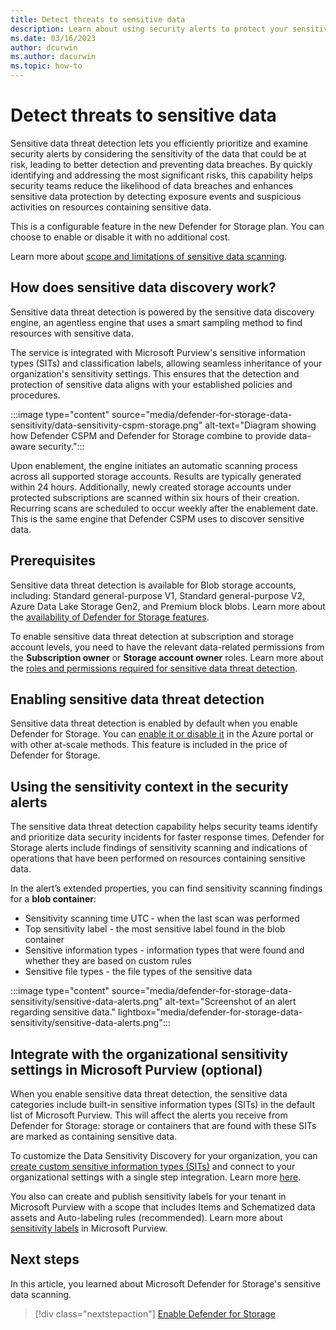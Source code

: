 ```yaml
---
title: Detect threats to sensitive data
description: Learn about using security alerts to protect your sensitive data from exposure.
ms.date: 03/16/2023
author: dcurwin
ms.author: dacurwin
ms.topic: how-to
---
```


# Detect threats to sensitive data

Sensitive data threat detection lets you efficiently prioritize and examine security alerts by considering the sensitivity of the data that could be at risk, leading to better detection and preventing data breaches. By quickly identifying and addressing the most significant risks, this capability helps security teams reduce the likelihood of data breaches and enhances sensitive data protection by detecting exposure events and suspicious activities on resources containing sensitive data. 

This is a configurable feature in the new Defender for Storage plan. You can choose to enable or disable it with no additional cost.

Learn more about [scope and limitations of sensitive data scanning](concept-data-security-posture-prepare.md).

## How does sensitive data discovery work?

Sensitive data threat detection is powered by the sensitive data discovery engine, an agentless engine that uses a smart sampling method to find resources with sensitive data.

The service is integrated with Microsoft Purview's sensitive information types (SITs) and classification labels, allowing seamless inheritance of your organization's sensitivity settings. This ensures that the detection and protection of sensitive data aligns with your established policies and procedures.

:::image type="content" source="media/defender-for-storage-data-sensitivity/data-sensitivity-cspm-storage.png" alt-text="Diagram showing how Defender CSPM and Defender for Storage combine to provide data-aware security.":::

Upon enablement, the engine initiates an automatic scanning process across all supported storage accounts. Results are typically generated within 24 hours. Additionally, newly created storage accounts under protected subscriptions are scanned within six hours of their creation. Recurring scans are scheduled to occur weekly after the enablement date. This is the same engine that Defender CSPM uses to discover sensitive data.

## Prerequisites

Sensitive data threat detection is available for Blob storage accounts, including: Standard general-purpose V1, Standard general-purpose V2, Azure Data Lake Storage Gen2, and Premium block blobs. Learn more about the [availability of Defender for Storage features](defender-for-storage-introduction.md#availability).

To enable sensitive data threat detection at subscription and storage account levels, you need to have the relevant data-related permissions from the **Subscription owner** or **Storage account owner** roles. Learn more about the [roles and permissions required for sensitive data threat detection](support-matrix-defender-for-storage.md).

## Enabling sensitive data threat detection

Sensitive data threat detection is enabled by default when you enable Defender for Storage. You can [enable it or disable it](../storage/common/azure-defender-storage-configure.md) in the Azure portal or with other at-scale methods. This feature is included in the price of Defender for Storage.

## Using the sensitivity context in the security alerts

The sensitive data threat detection capability helps security teams identify and prioritize data security incidents for faster response times. Defender for Storage alerts include findings of sensitivity scanning and indications of operations that have been performed on resources containing sensitive data.

In the alert’s extended properties, you can find sensitivity scanning findings for a **blob container**: 

- Sensitivity scanning time UTC - when the last scan was performed
- Top sensitivity label - the most sensitive label found in the blob container
- Sensitive information types - information types that were found and whether they are based on custom rules
- Sensitive file types - the file types of the sensitive data

:::image type="content" source="media/defender-for-storage-data-sensitivity/sensitive-data-alerts.png" alt-text="Screenshot of an alert regarding sensitive data." lightbox="media/defender-for-storage-data-sensitivity/sensitive-data-alerts.png":::

## Integrate with the organizational sensitivity settings in Microsoft Purview (optional)

When you enable sensitive data threat detection, the sensitive data categories include built-in sensitive information types (SITs) in the default list of Microsoft Purview. This will affect the alerts you receive from Defender for Storage: storage or containers that are found with these SITs are marked as containing sensitive data.

To customize the Data Sensitivity Discovery for your organization, you can [create custom sensitive information types (SITs)](/microsoft-365/compliance/create-a-custom-sensitive-information-type) and connect to your organizational settings with a single step integration. Learn more [here](episode-two.md).

You also can create and publish sensitivity labels for your tenant in Microsoft Purview with a scope that includes Items and Schematized data assets and Auto-labeling rules (recommended). Learn more about [sensitivity labels](/microsoft-365/compliance/sensitivity-labels) in Microsoft Purview.

## Next steps

In this article, you learned about Microsoft Defender for Storage's sensitive data scanning.

> [!div class="nextstepaction"]
> [Enable Defender for Storage](enable-enhanced-security.md)
